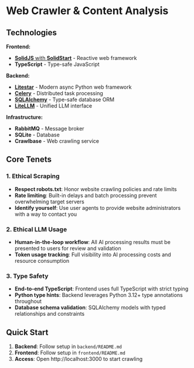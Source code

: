 # Web Crawler & Content Analysis

## Technologies

**Frontend:**

- [**SolidJS** with **SolidStart**](https://docs.solidjs.com/solid-start/) - Reactive web framework
- **TypeScript** - Type-safe JavaScript

**Backend:**

- [**Litestar**](https://litestar.dev/) - Modern async Python web framework
- [**Celery**](https://docs.celeryq.dev/en/v5.5.3/getting-started/introduction.html) - Distributed task processing
- [**SQLAlchemy**](https://www.sqlalchemy.org/) - Type-safe database ORM
- [**LiteLLM**](https://docs.litellm.ai/docs/) - Unified LLM interface

**Infrastructure:**

- **RabbitMQ** - Message broker
- **SQLite** - Database
- **Crawlbase** - Web crawling service

## Core Tenets

### 1. Ethical Scraping

- **Respect robots.txt**: Honor website crawling policies and rate limits
- **Rate limiting**: Built-in delays and batch processing prevent overwhelming target servers
- **Identify yourself**: Use user agents to provide website administrators with a way to contact you

### 2. Ethical LLM Usage

- **Human-in-the-loop workflow**: All AI processing results must be presented to users for review and validation
- **Token usage tracking**: Full visibility into AI processing costs and resource consumption

### 3. Type Safety

- **End-to-end TypeScript**: Frontend uses full TypeScript with strict typing
- **Python type hints**: Backend leverages Python 3.12+ type annotations throughout
- **Database schema validation**: SQLAlchemy models with typed relationships and constraints

## Quick Start

1. **Backend**: Follow setup in `backend/README.md`
2. **Frontend**: Follow setup in `frontend/README.md`
3. **Access**: Open http://localhost:3000 to start crawling
